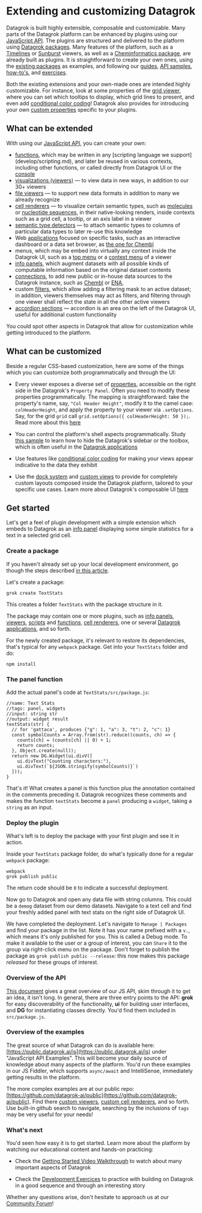 <!-- TITLE: &#8204;Extending Datagrok -->
<!-- SUBTITLE: -->

# Extending and customizing Datagrok

Datagrok is built highly extensible, composable and customizable. Many parts of the Datagrok platform can be
enhanced by plugins using our [JavaScript API](js-api.md). The plugins are structured and delivered to the platform
using [Datagrok packages](develop.md#packages). Many features of the platform, such as a
[Timelines](https://github.com/datagrok-ai/public/tree/master/packages/Viewers) or
[Sunburst](https://github.com/datagrok-ai/public/tree/master/packages/Sunburst) viewers,
as well as a [Cheminformatics package](https://github.com/datagrok-ai/public/tree/master/packages/Chem),
are already built as plugins. It is straightforward to create your own ones,
using the [existing packages](https://github.com/datagrok-ai/public/tree/master/packages) as examples, and
following our [guides](develop.md), [API samples](https://public.datagrok.ai/js), [how-to's](how-to/develop-custom-viewer.md), and [exercises](exercises.md).

Both the existing extensions and your own-made ones are intended highly customizable. For instance,
look at some properties of the [grid viewer](visualize/viewers/grid.md), where you can set which tooltips
to display, which grid lines to present, and even add [conditional color coding](visualize/viewers/grid.md#color-coding)! Datagrok also provides for introducing your own [custom properties]() specific to your plugins.

## What can be extended

With using our [JavaScript API](js-api.md), you can create your own:

* [functions](overview/functions/function.md), which may be written in any [scripting language we support]
  (develop/scripting.md), and later be reused in various contexts, including other functions, or called directly
  from Datagrok UI or the [console](overview/navigation.md#console)  
* [visualizations (viewers)](visualize/viewers.md) — to view data in new ways, in addition to our 30+ viewers
* [file viewers](develop/how-to/custom-file-viewers.md) — to support new data formats in addition to many
  we already recognize
* [cell renderers](visualize/viewers/grid.md#custom-cell-renderers) — to visualize certain semantic types,
  such as [molecules](https://github.com/datagrok-ai/public/blob/master/packages/Chem/src/rdkit_cell_renderer.js) or [nucleotide sequences](https://github.com/datagrok-ai/public/tree/master/packages/Sequence/web-logo-viewer),
  in their native-looking renders, inside contexts such as a grid cell, a tooltip, or an axis label in a viewer
* [semantic type detectors](develop/how-to/define-semantic-type-detectors.md) — to attach semantic types to columns of particular data types to later re-use this knowledge
* Web [applications](develop/how-to/build-an-app.md) focused on specific tasks, such as an interactive dashboard
  or a data set browser, as [the one for Chembl](https://github.com/datagrok-ai/public/tree/master/packages/ChemblBrowser)
* menus, which may be embed into virtually any context inside the Datagrok UI, such as a
  [top menu](https://public.datagrok.ai/js/samples/ui/menu) or a [context menu](https://public.datagrok.ai/js/samples/events/viewer-events) of a viewer
* [info panels](develop/how-to/build-info-panel.md), which augment datasets with all possible kinds of computable
  information based on the original dataset contents
* [connections](access/data-connection.md), to add new public or in-house data sources to the Datagrok instance,
  such as [Chembl](https://www.ebi.ac.uk/chembl/) or [ENA](https://www.ebi.ac.uk/ena/browser/),
* custom [filters](https://github.com/datagrok-ai/public/blob/master/packages/Widgets/src/filters/radio_button_filter.js),
  which allow adding a filtering mask to an active dataset; in addition, viewers themselves may act as filters,
  and filtering through one viewer shall reflect the state in all the other active viewers
* [accordion sections](develop/ui.md#accordions) — accordion is an area on the left of the Datagrok UI,
  useful for additional custom functionality
  
You could spot other aspects in Datagrok that allow for customization while getting introduced to the platform.

## What can be customized

Beside a regular CSS-based customization, here are some of the things which you can customize both programmatically and through the UI:

* Every viewer exposes a diverse set of [properties](overview/navigation.md#properties), accessible on the right side in the Datagrok's
  `Property Panel`. Often you need to modify these properties programmatically. The mapping is straightforward: take the property's name,
  say, `"Col Header Height"`, modify it to the camel case: `colHeaderHeight`, and apply the property to your viewer via `.setOptions`.
  Say, for the grid `grid` call `grid.setOptions({ colHeaderHeight: 50 });`. Read more about this
  [here](develop/how-to/develop-custom-viewer.md)
  
* You can control the platform's shell aspects programmatically. Study [this sample](https://public.datagrok.ai/js/samples/shell/ui-parts)
  to learn how to hide the Datagrok's sidebar or the toolbox, which is often useful in the [Datagrok applications](develop/how-to/build-an-app.md)
  
* Use features like [conditional color coding](https://dev.datagrok.ai/js/samples/grid/color-coding-conditional) for making
  your views appear indicative to the data they exhibit

* Use the [dock system](develop/how-to/manipulate-viewers.md#docking-viewers) and [custom views](develop/how-to/custom-views.md)
  to provide for completely custom layouts composed inside the Datagrok platform, tailored to your specific use cases. Learn
  more about Datagrok's composable UI [here](develop/ui.md)

## Get started

Let's get a feel of plugin development with a simple extension which embeds to Datagrok as an
[info panel](develop/how-to/build-info-panel.md) displaying some simple statistics for a text in a selected grid cell.

### Create a package

If you haven't already set up your local development environment, go though the steps described [in this article](develop/develop.md#getting-started).

Let's create a package:
 ```
 grok create TextStats
 ```
This creates a folder `TextStats` with the package structure in it.

The package may contain one or more plugins, such as [info panels](), [viewers](),
[scripts]() and [functions](), [cell renderers](), one or several [Datagrok applications](),
and so forth.

For the newly created package, it's relevant to restore its dependencies, that's typical for any `webpack` package.
Get into your `TextStats` folder and do:

```
npm install
```

### The panel function

Add the actual panel's code at `TextStats/src/package.js`:

```
//name: Text Stats
//tags: panel, widgets
//input: string str
//output: widget result
textStats(str) {
  // for 'gattaca', produces {"g": 1, "a": 3, "t": 2, "c": 1}
  const symbolCounts = Array.from(str).reduce((counts, ch) => {
    counts[ch] = (counts[ch] || 0) + 1;
    return counts;
  }, Object.create(null));
  return new DG.Widget(ui.divV([
    ui.divText("Counting characters:"),
    ui.divText(`${JSON.stringify(symbolCounts)}`)
  ]));
}
```

That's it! What creates a panel is this function plus the annotation contained in the comments preceding it.
Datagrok recognizes these comments and makes the function `textStats` become a `panel` producing a `widget`,
taking a `string` as an input.

### Deploy the plugin

What's left is to deploy the package with your first plugin and see it in action.

Inside your `TextStats` package folder, do what's typically done for a regular `webpack` package:

```
webpack
grok publish public

```

The return code should be `0` to indicate a successful deployment.

Now go to Datagrok and open any data file with string columns. This could be a `demog` dataset from our demo datasets.
Navigate to a text cell and find your freshly added panel with text stats on the right side of Datagrok UI.

We have completed the deployment. Let's navigate to `Manage | Packages` and find your package in the list. Note it has
your name prefixed with a `v.`, which means it's only published for you. This is called a Debug mode. To make it
available to the user or a group of interest, you can `Share` it to the group via right-click menu on the package.
Don't forget to publish the package as `grok publish public --release`: this now makes this package _released_
for these groups of interest.

### Overview of the API

[This document](develop/js-api.md) gives a great overview of our JS API, skim through it
to get an idea, it isn't long. In general, there are three entry points to the API:  **grok** for easy discoverability of the functionality,  **ui** for building user interfaces, and  **DG** for instantiating classes directly. You'd find them included in `src/package.js`.

### Overview of the examples

The great source of what Datagrok can do is available here:
[https://public.datagrok.ai/js](https://public.datagrok.ai/js) under "JavaScript API Examples".
This will become your daily source of knowledge about many aspects of the platform. You'd
run these examples in our JS Fiddler, which supports `async/await` and IntelliSense, immediately getting results in the platform.

The more complex examples are at our public repo: [https://github.com/datagrok-ai/public](https://github.com/datagrok-ai/public). Find there [custom viewers](), [custom cell renderers](), and so forth. Use built-in github search to navigate, searching by the inclusions
of `tags` may be very useful for your needs!

### What's next

You'd seen how easy it is to get started. Learn more about the platform by watching our educational content and hands-on practicing:

* Check the [Getting Started Video Walkthrough](develop/getting-started.md#datagrok-video-walkthrough) to watch about many important aspects of Datagrok

* Check the [Development Exercices](develop/exercises.md) to practice with building on Datagrok in a good sequence and through an interesting story

Whether any questions arise, don't hesitate to approach us at our [Community Forum](https://community.datagrok.ai/)!